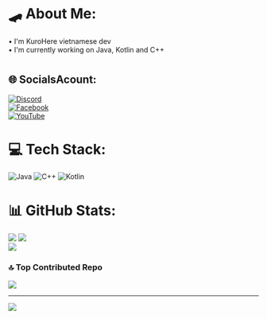 # 🛹 About Me:
• I'm KuroHere vietnamese dev <br/>
• I'm currently working on Java, Kotlin and C++ <br/>
#

## 🌐 SocialsAcount:
[![Discord](https://img.shields.io/badge/Discord-%237289DA.svg?logo=discord&logoColor=white)](https://discord.gg/605336588758679553)  <br/>
[![Facebook](https://img.shields.io/badge/Facebook-%231877F2.svg?logo=Facebook&logoColor=white)](https://www.facebook.com/KuroHerre/) <br/>
[![YouTube](https://img.shields.io/badge/YouTube-%23FF0000.svg?logo=YouTube&logoColor=white)](https://youtube.com/@https://www.youtube.com/channel/UCyUUWRj12ezEaTY18gix24Q) <br/>

# 💻 Tech Stack:
![Java](https://img.shields.io/badge/java-%23ED8B00.svg?style=for-the-badge&logo=openjdk&logoColor=white) ![C++](https://img.shields.io/badge/c++-%2300599C.svg?style=for-the-badge&logo=c%2B%2B&logoColor=white) ![Kotlin](https://img.shields.io/badge/kotlin-%237F52FF.svg?style=for-the-badge&logo=kotlin&logoColor=white)

# 📊 GitHub Stats:
![](https://github-readme-stats.vercel.app/api?username=KuroHere&theme=shades-of-purple&hide_border=false&include_all_commits=false&count_private=false)
![](https://github-readme-streak-stats.herokuapp.com/?user=KuroHere&theme=shades-of-purple&hide_border=false) <br/>
![](https://github-readme-stats.vercel.app/api/top-langs/?username=KuroHere&theme=shades-of-purple&hide_border=false&include_all_commits=false&count_private=false&layout=compact)

### 🔝 Top Contributed Repo
![](https://github-contributor-stats.vercel.app/api?username=KuroHere&limit=5&theme=dark&combine_all_yearly_contributions=true)

---
[![](https://visitcount.itsvg.in/api?id=KuroHere&icon=0&color=0)](https://visitcount.itsvg.in)

<!-- Proudly created with GPRM ( https://gprm.itsvg.in ) -->
